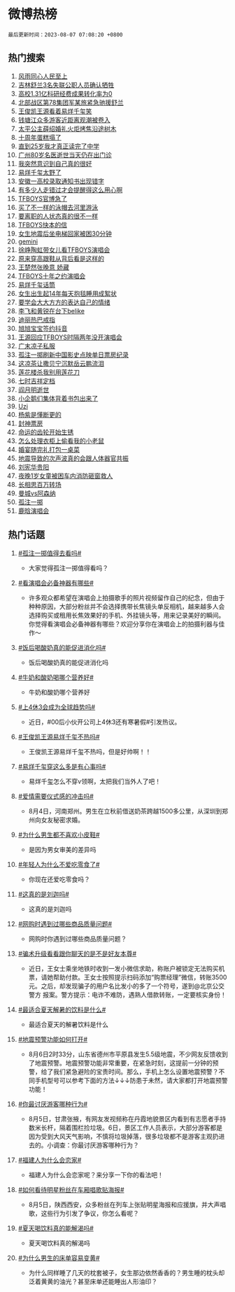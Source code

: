 # 微博热榜

`最后更新时间：2023-08-07 07:08:20 +0800`

## 热门搜索

1. [风雨同心人民至上](https://m.weibo.cn/search?containerid=100103type%3D1%26t%3D10%26q%3D%23%E9%A3%8E%E9%9B%A8%E5%90%8C%E5%BF%83%E4%BA%BA%E6%B0%91%E8%87%B3%E4%B8%8A%23&stream_entry_id=51&isnewpage=1&extparam=seat%3D1%26pos%3D0%26filter_type%3Drealtimehot%26dgr%3D0%26stream_entry_id%3D51%26c_type%3D51%26cate%3D10103%26display_time%3D1691363299%26pre_seqid%3D16913632991020646196&luicode=10000011&lfid=106003type%253D25%2526t%253D3%2526disable_hot%253D1%2526filter_type%253Drealtimehot)
1. [吉林舒兰3名失联公职人员确认牺牲](https://m.weibo.cn/search?containerid=100103type%3D1%26t%3D10%26q%3D%23%E5%90%89%E6%9E%97%E8%88%92%E5%85%B03%E5%90%8D%E5%A4%B1%E8%81%94%E5%85%AC%E8%81%8C%E4%BA%BA%E5%91%98%E7%A1%AE%E8%AE%A4%E7%89%BA%E7%89%B2%23&stream_entry_id=31&isnewpage=1&extparam=seat%3D1%26filter_type%3Drealtimehot%26stream_entry_id%3D31%26c_type%3D31%26pos%3D0%26q%3D%2523%25E5%2590%2589%25E6%259E%2597%25E8%2588%2592%25E5%2585%25B03%25E5%2590%258D%25E5%25A4%25B1%25E8%2581%2594%25E5%2585%25AC%25E8%2581%258C%25E4%25BA%25BA%25E5%2591%2598%25E7%25A1%25AE%25E8%25AE%25A4%25E7%2589%25BA%25E7%2589%25B2%2523%26flag%3D16%26band_rank%3D1%26dgr%3D0%26cate%3D5001%26realpos%3D1%26lcate%3D5001%26display_time%3D1691363299%26pre_seqid%3D16913632991020646196&luicode=10000011&lfid=106003type%253D25%2526t%253D3%2526disable_hot%253D1%2526filter_type%253Drealtimehot)
1. [高校1.31亿科研经费成果转化率为0](https://m.weibo.cn/search?containerid=100103type%3D1%26t%3D10%26q%3D%23%E9%AB%98%E6%A0%A11.31%E4%BA%BF%E7%A7%91%E7%A0%94%E7%BB%8F%E8%B4%B9%E6%88%90%E6%9E%9C%E8%BD%AC%E5%8C%96%E7%8E%87%E4%B8%BA0%23&stream_entry_id=31&isnewpage=1&extparam=seat%3D1%26filter_type%3Drealtimehot%26stream_entry_id%3D31%26c_type%3D31%26pos%3D1%26q%3D%2523%25E9%25AB%2598%25E6%25A0%25A11.31%25E4%25BA%25BF%25E7%25A7%2591%25E7%25A0%2594%25E7%25BB%258F%25E8%25B4%25B9%25E6%2588%2590%25E6%259E%259C%25E8%25BD%25AC%25E5%258C%2596%25E7%258E%2587%25E4%25B8%25BA0%2523%26flag%3D2%26band_rank%3D2%26dgr%3D0%26cate%3D5001%26realpos%3D2%26lcate%3D5001%26display_time%3D1691363299%26pre_seqid%3D16913632991020646196&luicode=10000011&lfid=106003type%253D25%2526t%253D3%2526disable_hot%253D1%2526filter_type%253Drealtimehot)
1. [北部战区第78集团军某旅紧急驰援舒兰](https://m.weibo.cn/search?containerid=100103type%3D1%26t%3D10%26q%3D%23%E5%8C%97%E9%83%A8%E6%88%98%E5%8C%BA%E7%AC%AC78%E9%9B%86%E5%9B%A2%E5%86%9B%E6%9F%90%E6%97%85%E7%B4%A7%E6%80%A5%E9%A9%B0%E6%8F%B4%E8%88%92%E5%85%B0%23&stream_entry_id=31&isnewpage=1&extparam=seat%3D1%26filter_type%3Drealtimehot%26stream_entry_id%3D31%26c_type%3D31%26pos%3D2%26q%3D%2523%25E5%258C%2597%25E9%2583%25A8%25E6%2588%2598%25E5%258C%25BA%25E7%25AC%25AC78%25E9%259B%2586%25E5%259B%25A2%25E5%2586%259B%25E6%259F%2590%25E6%2597%2585%25E7%25B4%25A7%25E6%2580%25A5%25E9%25A9%25B0%25E6%258F%25B4%25E8%2588%2592%25E5%2585%25B0%2523%26flag%3D0%26band_rank%3D3%26dgr%3D0%26cate%3D5001%26realpos%3D3%26lcate%3D5001%26display_time%3D1691363299%26pre_seqid%3D16913632991020646196&luicode=10000011&lfid=106003type%253D25%2526t%253D3%2526disable_hot%253D1%2526filter_type%253Drealtimehot)
1. [王俊凯王源看着易烊千玺笑](https://m.weibo.cn/search?containerid=100103type%3D1%26t%3D10%26q%3D%23%E7%8E%8B%E4%BF%8A%E5%87%AF%E7%8E%8B%E6%BA%90%E7%9C%8B%E7%9D%80%E6%98%93%E7%83%8A%E5%8D%83%E7%8E%BA%E7%AC%91%23&stream_entry_id=31&isnewpage=1&extparam=seat%3D1%26filter_type%3Drealtimehot%26stream_entry_id%3D31%26c_type%3D31%26pos%3D3%26q%3D%2523%25E7%258E%258B%25E4%25BF%258A%25E5%2587%25AF%25E7%258E%258B%25E6%25BA%2590%25E7%259C%258B%25E7%259D%2580%25E6%2598%2593%25E7%2583%258A%25E5%258D%2583%25E7%258E%25BA%25E7%25AC%2591%2523%26flag%3D16%26band_rank%3D4%26dgr%3D0%26cate%3D5001%26realpos%3D4%26lcate%3D5001%26display_time%3D1691363299%26pre_seqid%3D16913632991020646196&luicode=10000011&lfid=106003type%253D25%2526t%253D3%2526disable_hot%253D1%2526filter_type%253Drealtimehot)
1. [钱塘江众多游客近距离观潮被卷入](https://m.weibo.cn/search?containerid=100103type%3D1%26t%3D10%26q%3D%23%E9%92%B1%E5%A1%98%E6%B1%9F%E4%BC%97%E5%A4%9A%E6%B8%B8%E5%AE%A2%E8%BF%91%E8%B7%9D%E7%A6%BB%E8%A7%82%E6%BD%AE%E8%A2%AB%E5%8D%B7%E5%85%A5%23&stream_entry_id=31&isnewpage=1&extparam=seat%3D1%26filter_type%3Drealtimehot%26stream_entry_id%3D31%26c_type%3D31%26pos%3D4%26q%3D%2523%25E9%2592%25B1%25E5%25A1%2598%25E6%25B1%259F%25E4%25BC%2597%25E5%25A4%259A%25E6%25B8%25B8%25E5%25AE%25A2%25E8%25BF%2591%25E8%25B7%259D%25E7%25A6%25BB%25E8%25A7%2582%25E6%25BD%25AE%25E8%25A2%25AB%25E5%258D%25B7%25E5%2585%25A5%2523%26flag%3D0%26band_rank%3D5%26dgr%3D0%26cate%3D5001%26realpos%3D5%26lcate%3D5001%26display_time%3D1691363299%26pre_seqid%3D16913632991020646196&luicode=10000011&lfid=106003type%253D25%2526t%253D3%2526disable_hot%253D1%2526filter_type%253Drealtimehot)
1. [太平公主薛绍婚礼火炬烤焦沿途树木](https://m.weibo.cn/search?containerid=100103type%3D1%26t%3D10%26q%3D%23%E5%A4%AA%E5%B9%B3%E5%85%AC%E4%B8%BB%E8%96%9B%E7%BB%8D%E5%A9%9A%E7%A4%BC%E7%81%AB%E7%82%AC%E7%83%A4%E7%84%A6%E6%B2%BF%E9%80%94%E6%A0%91%E6%9C%A8%23&stream_entry_id=31&isnewpage=1&extparam=seat%3D1%26filter_type%3Drealtimehot%26stream_entry_id%3D31%26c_type%3D31%26pos%3D5%26q%3D%2523%25E5%25A4%25AA%25E5%25B9%25B3%25E5%2585%25AC%25E4%25B8%25BB%25E8%2596%259B%25E7%25BB%258D%25E5%25A9%259A%25E7%25A4%25BC%25E7%2581%25AB%25E7%2582%25AC%25E7%2583%25A4%25E7%2584%25A6%25E6%25B2%25BF%25E9%2580%2594%25E6%25A0%2591%25E6%259C%25A8%2523%26flag%3D32768%26band_rank%3D6%26dgr%3D0%26cate%3D5001%26realpos%3D6%26lcate%3D5001%26display_time%3D1691363299%26pre_seqid%3D16913632991020646196&luicode=10000011&lfid=106003type%253D25%2526t%253D3%2526disable_hot%253D1%2526filter_type%253Drealtimehot)
1. [十周年蛋糕塌了](https://m.weibo.cn/search?containerid=100103type%3D1%26t%3D10%26q%3D%23%E5%8D%81%E5%91%A8%E5%B9%B4%E8%9B%8B%E7%B3%95%E5%A1%8C%E4%BA%86%23&stream_entry_id=31&isnewpage=1&extparam=seat%3D1%26filter_type%3Drealtimehot%26stream_entry_id%3D31%26c_type%3D31%26pos%3D6%26q%3D%2523%25E5%258D%2581%25E5%2591%25A8%25E5%25B9%25B4%25E8%259B%258B%25E7%25B3%2595%25E5%25A1%258C%25E4%25BA%2586%2523%26flag%3D16%26band_rank%3D7%26dgr%3D0%26cate%3D5001%26realpos%3D7%26lcate%3D5001%26display_time%3D1691363299%26pre_seqid%3D16913632991020646196&luicode=10000011&lfid=106003type%253D25%2526t%253D3%2526disable_hot%253D1%2526filter_type%253Drealtimehot)
1. [直到25岁我才真正读完了中学](https://m.weibo.cn/search?containerid=100103type%3D1%26t%3D10%26q%3D%23%E7%9B%B4%E5%88%B025%E5%B2%81%E6%88%91%E6%89%8D%E7%9C%9F%E6%AD%A3%E8%AF%BB%E5%AE%8C%E4%BA%86%E4%B8%AD%E5%AD%A6%23&stream_entry_id=31&isnewpage=1&extparam=seat%3D1%26filter_type%3Drealtimehot%26stream_entry_id%3D31%26c_type%3D31%26pos%3D7%26q%3D%2523%25E7%259B%25B4%25E5%2588%25B025%25E5%25B2%2581%25E6%2588%2591%25E6%2589%258D%25E7%259C%259F%25E6%25AD%25A3%25E8%25AF%25BB%25E5%25AE%258C%25E4%25BA%2586%25E4%25B8%25AD%25E5%25AD%25A6%2523%26flag%3D0%26band_rank%3D8%26dgr%3D0%26cate%3D5001%26realpos%3D8%26lcate%3D5001%26display_time%3D1691363299%26pre_seqid%3D16913632991020646196&luicode=10000011&lfid=106003type%253D25%2526t%253D3%2526disable_hot%253D1%2526filter_type%253Drealtimehot)
1. [广州80岁名医逝世当天仍在出门诊](https://m.weibo.cn/search?containerid=100103type%3D1%26t%3D10%26q%3D%23%E5%B9%BF%E5%B7%9E80%E5%B2%81%E5%90%8D%E5%8C%BB%E9%80%9D%E4%B8%96%E5%BD%93%E5%A4%A9%E4%BB%8D%E5%9C%A8%E5%87%BA%E9%97%A8%E8%AF%8A%23&stream_entry_id=31&isnewpage=1&extparam=seat%3D1%26filter_type%3Drealtimehot%26stream_entry_id%3D31%26c_type%3D31%26pos%3D8%26q%3D%2523%25E5%25B9%25BF%25E5%25B7%259E80%25E5%25B2%2581%25E5%2590%258D%25E5%258C%25BB%25E9%2580%259D%25E4%25B8%2596%25E5%25BD%2593%25E5%25A4%25A9%25E4%25BB%258D%25E5%259C%25A8%25E5%2587%25BA%25E9%2597%25A8%25E8%25AF%258A%2523%26flag%3D32768%26band_rank%3D9%26dgr%3D0%26cate%3D5001%26realpos%3D9%26lcate%3D5001%26display_time%3D1691363299%26pre_seqid%3D16913632991020646196&luicode=10000011&lfid=106003type%253D25%2526t%253D3%2526disable_hot%253D1%2526filter_type%253Drealtimehot)
1. [我突然意识到自己真的很好](https://m.weibo.cn/search?containerid=100103type%3D1%26t%3D10%26q%3D%E6%88%91%E7%AA%81%E7%84%B6%E6%84%8F%E8%AF%86%E5%88%B0%E8%87%AA%E5%B7%B1%E7%9C%9F%E7%9A%84%E5%BE%88%E5%A5%BD&stream_entry_id=31&isnewpage=1&extparam=seat%3D1%26filter_type%3Drealtimehot%26stream_entry_id%3D31%26c_type%3D31%26pos%3D9%26q%3D%25E6%2588%2591%25E7%25AA%2581%25E7%2584%25B6%25E6%2584%258F%25E8%25AF%2586%25E5%2588%25B0%25E8%2587%25AA%25E5%25B7%25B1%25E7%259C%259F%25E7%259A%2584%25E5%25BE%2588%25E5%25A5%25BD%26flag%3D0%26band_rank%3D10%26dgr%3D0%26cate%3D5001%26realpos%3D10%26lcate%3D5001%26display_time%3D1691363299%26pre_seqid%3D16913632991020646196&luicode=10000011&lfid=106003type%253D25%2526t%253D3%2526disable_hot%253D1%2526filter_type%253Drealtimehot)
1. [易烊千玺太野了](https://m.weibo.cn/search?containerid=100103type%3D1%26t%3D10%26q%3D%23%E6%98%93%E7%83%8A%E5%8D%83%E7%8E%BA%E5%A4%AA%E9%87%8E%E4%BA%86%23&stream_entry_id=31&isnewpage=1&extparam=seat%3D1%26filter_type%3Drealtimehot%26stream_entry_id%3D31%26c_type%3D31%26pos%3D10%26q%3D%2523%25E6%2598%2593%25E7%2583%258A%25E5%258D%2583%25E7%258E%25BA%25E5%25A4%25AA%25E9%2587%258E%25E4%25BA%2586%2523%26flag%3D2%26band_rank%3D11%26dgr%3D0%26cate%3D5001%26realpos%3D11%26lcate%3D5001%26display_time%3D1691363299%26pre_seqid%3D16913632991020646196&luicode=10000011&lfid=106003type%253D25%2526t%253D3%2526disable_hot%253D1%2526filter_type%253Drealtimehot)
1. [安徽一高校录取通知书出现错字](https://m.weibo.cn/search?containerid=100103type%3D1%26t%3D10%26q%3D%23%E5%AE%89%E5%BE%BD%E4%B8%80%E9%AB%98%E6%A0%A1%E5%BD%95%E5%8F%96%E9%80%9A%E7%9F%A5%E4%B9%A6%E5%87%BA%E7%8E%B0%E9%94%99%E5%AD%97%23&stream_entry_id=31&isnewpage=1&extparam=seat%3D1%26filter_type%3Drealtimehot%26stream_entry_id%3D31%26c_type%3D31%26pos%3D11%26q%3D%2523%25E5%25AE%2589%25E5%25BE%25BD%25E4%25B8%2580%25E9%25AB%2598%25E6%25A0%25A1%25E5%25BD%2595%25E5%258F%2596%25E9%2580%259A%25E7%259F%25A5%25E4%25B9%25A6%25E5%2587%25BA%25E7%258E%25B0%25E9%2594%2599%25E5%25AD%2597%2523%26flag%3D0%26band_rank%3D12%26dgr%3D0%26cate%3D5001%26realpos%3D12%26lcate%3D5001%26display_time%3D1691363299%26pre_seqid%3D16913632991020646196&luicode=10000011&lfid=106003type%253D25%2526t%253D3%2526disable_hot%253D1%2526filter_type%253Drealtimehot)
1. [有多少人走错过才会提醒得这么用心啊](https://m.weibo.cn/search?containerid=100103type%3D1%26t%3D10%26q%3D%E6%9C%89%E5%A4%9A%E5%B0%91%E4%BA%BA%E8%B5%B0%E9%94%99%E8%BF%87%E6%89%8D%E4%BC%9A%E6%8F%90%E9%86%92%E5%BE%97%E8%BF%99%E4%B9%88%E7%94%A8%E5%BF%83%E5%95%8A&stream_entry_id=31&isnewpage=1&extparam=seat%3D1%26filter_type%3Drealtimehot%26stream_entry_id%3D31%26c_type%3D31%26pos%3D12%26q%3D%25E6%259C%2589%25E5%25A4%259A%25E5%25B0%2591%25E4%25BA%25BA%25E8%25B5%25B0%25E9%2594%2599%25E8%25BF%2587%25E6%2589%258D%25E4%25BC%259A%25E6%258F%2590%25E9%2586%2592%25E5%25BE%2597%25E8%25BF%2599%25E4%25B9%2588%25E7%2594%25A8%25E5%25BF%2583%25E5%2595%258A%26flag%3D0%26band_rank%3D13%26dgr%3D0%26cate%3D5001%26realpos%3D13%26lcate%3D5001%26display_time%3D1691363299%26pre_seqid%3D16913632991020646196&luicode=10000011&lfid=106003type%253D25%2526t%253D3%2526disable_hot%253D1%2526filter_type%253Drealtimehot)
1. [TFBOYS官博急了](https://m.weibo.cn/search?containerid=100103type%3D1%26t%3D10%26q%3D%23TFBOYS%E5%AE%98%E5%8D%9A%E6%80%A5%E4%BA%86%23&stream_entry_id=31&isnewpage=1&extparam=seat%3D1%26filter_type%3Drealtimehot%26stream_entry_id%3D31%26c_type%3D31%26pos%3D13%26q%3D%2523TFBOYS%25E5%25AE%2598%25E5%258D%259A%25E6%2580%25A5%25E4%25BA%2586%2523%26flag%3D0%26band_rank%3D14%26dgr%3D0%26cate%3D5001%26realpos%3D14%26lcate%3D5001%26display_time%3D1691363299%26pre_seqid%3D16913632991020646196&luicode=10000011&lfid=106003type%253D25%2526t%253D3%2526disable_hot%253D1%2526filter_type%253Drealtimehot)
1. [买了不一样的泳帽去河里游泳](https://m.weibo.cn/search?containerid=100103type%3D1%26t%3D10%26q%3D%E4%B9%B0%E4%BA%86%E4%B8%8D%E4%B8%80%E6%A0%B7%E7%9A%84%E6%B3%B3%E5%B8%BD%E5%8E%BB%E6%B2%B3%E9%87%8C%E6%B8%B8%E6%B3%B3&stream_entry_id=31&isnewpage=1&extparam=seat%3D1%26filter_type%3Drealtimehot%26stream_entry_id%3D31%26c_type%3D31%26pos%3D14%26q%3D%25E4%25B9%25B0%25E4%25BA%2586%25E4%25B8%258D%25E4%25B8%2580%25E6%25A0%25B7%25E7%259A%2584%25E6%25B3%25B3%25E5%25B8%25BD%25E5%258E%25BB%25E6%25B2%25B3%25E9%2587%258C%25E6%25B8%25B8%25E6%25B3%25B3%26flag%3D0%26band_rank%3D15%26dgr%3D0%26cate%3D5001%26realpos%3D15%26lcate%3D5001%26display_time%3D1691363299%26pre_seqid%3D16913632991020646196&luicode=10000011&lfid=106003type%253D25%2526t%253D3%2526disable_hot%253D1%2526filter_type%253Drealtimehot)
1. [要离职的人状态真的很不一样](https://m.weibo.cn/search?containerid=100103type%3D1%26t%3D10%26q%3D%E8%A6%81%E7%A6%BB%E8%81%8C%E7%9A%84%E4%BA%BA%E7%8A%B6%E6%80%81%E7%9C%9F%E7%9A%84%E5%BE%88%E4%B8%8D%E4%B8%80%E6%A0%B7&stream_entry_id=31&isnewpage=1&extparam=seat%3D1%26filter_type%3Drealtimehot%26stream_entry_id%3D31%26c_type%3D31%26pos%3D15%26q%3D%25E8%25A6%2581%25E7%25A6%25BB%25E8%2581%258C%25E7%259A%2584%25E4%25BA%25BA%25E7%258A%25B6%25E6%2580%2581%25E7%259C%259F%25E7%259A%2584%25E5%25BE%2588%25E4%25B8%258D%25E4%25B8%2580%25E6%25A0%25B7%26flag%3D0%26band_rank%3D16%26dgr%3D0%26cate%3D5001%26realpos%3D16%26lcate%3D5001%26display_time%3D1691363299%26pre_seqid%3D16913632991020646196&luicode=10000011&lfid=106003type%253D25%2526t%253D3%2526disable_hot%253D1%2526filter_type%253Drealtimehot)
1. [TFBOYS快本的信](https://m.weibo.cn/search?containerid=100103type%3D1%26t%3D10%26q%3D%23TFBOYS%E5%BF%AB%E6%9C%AC%E7%9A%84%E4%BF%A1%23&stream_entry_id=31&isnewpage=1&extparam=seat%3D1%26filter_type%3Drealtimehot%26stream_entry_id%3D31%26c_type%3D31%26pos%3D16%26q%3D%2523TFBOYS%25E5%25BF%25AB%25E6%259C%25AC%25E7%259A%2584%25E4%25BF%25A1%2523%26flag%3D0%26band_rank%3D17%26dgr%3D0%26cate%3D5001%26realpos%3D17%26lcate%3D5001%26display_time%3D1691363299%26pre_seqid%3D16913632991020646196&luicode=10000011&lfid=106003type%253D25%2526t%253D3%2526disable_hot%253D1%2526filter_type%253Drealtimehot)
1. [女生地震后坐电梯回家被困30分钟](https://m.weibo.cn/search?containerid=100103type%3D1%26t%3D10%26q%3D%23%E5%A5%B3%E7%94%9F%E5%9C%B0%E9%9C%87%E5%90%8E%E5%9D%90%E7%94%B5%E6%A2%AF%E5%9B%9E%E5%AE%B6%E8%A2%AB%E5%9B%B030%E5%88%86%E9%92%9F%23&stream_entry_id=31&isnewpage=1&extparam=seat%3D1%26filter_type%3Drealtimehot%26stream_entry_id%3D31%26c_type%3D31%26pos%3D17%26q%3D%2523%25E5%25A5%25B3%25E7%2594%259F%25E5%259C%25B0%25E9%259C%2587%25E5%2590%258E%25E5%259D%2590%25E7%2594%25B5%25E6%25A2%25AF%25E5%259B%259E%25E5%25AE%25B6%25E8%25A2%25AB%25E5%259B%25B030%25E5%2588%2586%25E9%2592%259F%2523%26flag%3D0%26band_rank%3D18%26dgr%3D0%26cate%3D5001%26realpos%3D18%26lcate%3D5001%26display_time%3D1691363299%26pre_seqid%3D16913632991020646196&luicode=10000011&lfid=106003type%253D25%2526t%253D3%2526disable_hot%253D1%2526filter_type%253Drealtimehot)
1. [gemini](https://m.weibo.cn/search?containerid=100103type%3D1%26t%3D10%26q%3Dgemini&stream_entry_id=31&isnewpage=1&extparam=seat%3D1%26filter_type%3Drealtimehot%26stream_entry_id%3D31%26c_type%3D31%26pos%3D18%26q%3Dgemini%26flag%3D0%26band_rank%3D19%26dgr%3D0%26cate%3D5001%26realpos%3D19%26lcate%3D5001%26display_time%3D1691363299%26pre_seqid%3D16913632991020646196&luicode=10000011&lfid=106003type%253D25%2526t%253D3%2526disable_hot%253D1%2526filter_type%253Drealtimehot)
1. [徐峥陶虹带女儿看TFBOYS演唱会](https://m.weibo.cn/search?containerid=100103type%3D1%26t%3D10%26q%3D%23%E5%BE%90%E5%B3%A5%E9%99%B6%E8%99%B9%E5%B8%A6%E5%A5%B3%E5%84%BF%E7%9C%8BTFBOYS%E6%BC%94%E5%94%B1%E4%BC%9A%23&stream_entry_id=31&isnewpage=1&extparam=seat%3D1%26filter_type%3Drealtimehot%26stream_entry_id%3D31%26c_type%3D31%26pos%3D19%26q%3D%2523%25E5%25BE%2590%25E5%25B3%25A5%25E9%2599%25B6%25E8%2599%25B9%25E5%25B8%25A6%25E5%25A5%25B3%25E5%2584%25BF%25E7%259C%258BTFBOYS%25E6%25BC%2594%25E5%2594%25B1%25E4%25BC%259A%2523%26flag%3D2%26band_rank%3D20%26dgr%3D0%26cate%3D5001%26realpos%3D20%26lcate%3D5001%26display_time%3D1691363299%26pre_seqid%3D16913632991020646196&luicode=10000011&lfid=106003type%253D25%2526t%253D3%2526disable_hot%253D1%2526filter_type%253Drealtimehot)
1. [原来穿高跟鞋从背后看是这样的](https://m.weibo.cn/search?containerid=100103type%3D1%26t%3D10%26q%3D%23%E5%8E%9F%E6%9D%A5%E7%A9%BF%E9%AB%98%E8%B7%9F%E9%9E%8B%E4%BB%8E%E8%83%8C%E5%90%8E%E7%9C%8B%E6%98%AF%E8%BF%99%E6%A0%B7%E7%9A%84%23&stream_entry_id=31&isnewpage=1&extparam=seat%3D1%26filter_type%3Drealtimehot%26stream_entry_id%3D31%26c_type%3D31%26pos%3D20%26q%3D%2523%25E5%258E%259F%25E6%259D%25A5%25E7%25A9%25BF%25E9%25AB%2598%25E8%25B7%259F%25E9%259E%258B%25E4%25BB%258E%25E8%2583%258C%25E5%2590%258E%25E7%259C%258B%25E6%2598%25AF%25E8%25BF%2599%25E6%25A0%25B7%25E7%259A%2584%2523%26flag%3D0%26band_rank%3D21%26dgr%3D0%26cate%3D5001%26realpos%3D21%26lcate%3D5001%26display_time%3D1691363299%26pre_seqid%3D16913632991020646196&luicode=10000011&lfid=106003type%253D25%2526t%253D3%2526disable_hot%253D1%2526filter_type%253Drealtimehot)
1. [王楚然张晚意 娇藏](https://m.weibo.cn/search?containerid=100103type%3D1%26t%3D10%26q%3D%E7%8E%8B%E6%A5%9A%E7%84%B6%E5%BC%A0%E6%99%9A%E6%84%8F+%E5%A8%87%E8%97%8F&stream_entry_id=31&isnewpage=1&extparam=seat%3D1%26filter_type%3Drealtimehot%26stream_entry_id%3D31%26c_type%3D31%26pos%3D21%26q%3D%25E7%258E%258B%25E6%25A5%259A%25E7%2584%25B6%25E5%25BC%25A0%25E6%2599%259A%25E6%2584%258F%2520%25E5%25A8%2587%25E8%2597%258F%26flag%3D0%26band_rank%3D22%26dgr%3D0%26cate%3D5001%26realpos%3D22%26lcate%3D5001%26display_time%3D1691363299%26pre_seqid%3D16913632991020646196&luicode=10000011&lfid=106003type%253D25%2526t%253D3%2526disable_hot%253D1%2526filter_type%253Drealtimehot)
1. [TFBOYS十年之约演唱会](https://m.weibo.cn/search?containerid=100103type%3D1%26t%3D10%26q%3D%23TFBOYS%E5%8D%81%E5%B9%B4%E4%B9%8B%E7%BA%A6%E6%BC%94%E5%94%B1%E4%BC%9A%23&stream_entry_id=31&isnewpage=1&extparam=seat%3D1%26filter_type%3Drealtimehot%26stream_entry_id%3D31%26c_type%3D31%26pos%3D22%26q%3D%2523TFBOYS%25E5%258D%2581%25E5%25B9%25B4%25E4%25B9%258B%25E7%25BA%25A6%25E6%25BC%2594%25E5%2594%25B1%25E4%25BC%259A%2523%26flag%3D0%26band_rank%3D23%26dgr%3D0%26cate%3D5001%26realpos%3D23%26lcate%3D5001%26display_time%3D1691363299%26pre_seqid%3D16913632991020646196&luicode=10000011&lfid=106003type%253D25%2526t%253D3%2526disable_hot%253D1%2526filter_type%253Drealtimehot)
1. [易烊千玺话筒](https://m.weibo.cn/search?containerid=100103type%3D1%26t%3D10%26q%3D%E6%98%93%E7%83%8A%E5%8D%83%E7%8E%BA%E8%AF%9D%E7%AD%92&stream_entry_id=31&isnewpage=1&extparam=seat%3D1%26filter_type%3Drealtimehot%26stream_entry_id%3D31%26c_type%3D31%26pos%3D23%26q%3D%25E6%2598%2593%25E7%2583%258A%25E5%258D%2583%25E7%258E%25BA%25E8%25AF%259D%25E7%25AD%2592%26flag%3D1%26band_rank%3D24%26dgr%3D0%26cate%3D5001%26realpos%3D24%26lcate%3D5001%26display_time%3D1691363299%26pre_seqid%3D16913632991020646196&luicode=10000011&lfid=106003type%253D25%2526t%253D3%2526disable_hot%253D1%2526filter_type%253Drealtimehot)
1. [女生出生起14年每天抱毯睡用成絮状](https://m.weibo.cn/search?containerid=100103type%3D1%26t%3D10%26q%3D%23%E5%A5%B3%E7%94%9F%E5%87%BA%E7%94%9F%E8%B5%B714%E5%B9%B4%E6%AF%8F%E5%A4%A9%E6%8A%B1%E6%AF%AF%E7%9D%A1%E7%94%A8%E6%88%90%E7%B5%AE%E7%8A%B6%23&stream_entry_id=31&isnewpage=1&extparam=seat%3D1%26filter_type%3Drealtimehot%26stream_entry_id%3D31%26c_type%3D31%26pos%3D24%26q%3D%2523%25E5%25A5%25B3%25E7%2594%259F%25E5%2587%25BA%25E7%2594%259F%25E8%25B5%25B714%25E5%25B9%25B4%25E6%25AF%258F%25E5%25A4%25A9%25E6%258A%25B1%25E6%25AF%25AF%25E7%259D%25A1%25E7%2594%25A8%25E6%2588%2590%25E7%25B5%25AE%25E7%258A%25B6%2523%26flag%3D0%26band_rank%3D25%26dgr%3D0%26cate%3D5001%26realpos%3D25%26lcate%3D5001%26display_time%3D1691363299%26pre_seqid%3D16913632991020646196&luicode=10000011&lfid=106003type%253D25%2526t%253D3%2526disable_hot%253D1%2526filter_type%253Drealtimehot)
1. [要学会大大方方的表达自己的情绪](https://m.weibo.cn/search?containerid=100103type%3D1%26t%3D10%26q%3D%E8%A6%81%E5%AD%A6%E4%BC%9A%E5%A4%A7%E5%A4%A7%E6%96%B9%E6%96%B9%E7%9A%84%E8%A1%A8%E8%BE%BE%E8%87%AA%E5%B7%B1%E7%9A%84%E6%83%85%E7%BB%AA&stream_entry_id=31&isnewpage=1&extparam=seat%3D1%26filter_type%3Drealtimehot%26stream_entry_id%3D31%26c_type%3D31%26pos%3D25%26q%3D%25E8%25A6%2581%25E5%25AD%25A6%25E4%25BC%259A%25E5%25A4%25A7%25E5%25A4%25A7%25E6%2596%25B9%25E6%2596%25B9%25E7%259A%2584%25E8%25A1%25A8%25E8%25BE%25BE%25E8%2587%25AA%25E5%25B7%25B1%25E7%259A%2584%25E6%2583%2585%25E7%25BB%25AA%26flag%3D0%26band_rank%3D26%26dgr%3D0%26cate%3D5001%26realpos%3D26%26lcate%3D5001%26display_time%3D1691363299%26pre_seqid%3D16913632991020646196&luicode=10000011&lfid=106003type%253D25%2526t%253D3%2526disable_hot%253D1%2526filter_type%253Drealtimehot)
1. [李飞和黄锐在台下belike](https://m.weibo.cn/search?containerid=100103type%3D1%26t%3D10%26q%3D%23%E6%9D%8E%E9%A3%9E%E5%92%8C%E9%BB%84%E9%94%90%E5%9C%A8%E5%8F%B0%E4%B8%8Bbelike%23&stream_entry_id=31&isnewpage=1&extparam=seat%3D1%26filter_type%3Drealtimehot%26stream_entry_id%3D31%26c_type%3D31%26pos%3D26%26q%3D%2523%25E6%259D%258E%25E9%25A3%259E%25E5%2592%258C%25E9%25BB%2584%25E9%2594%2590%25E5%259C%25A8%25E5%258F%25B0%25E4%25B8%258Bbelike%2523%26flag%3D0%26band_rank%3D27%26dgr%3D0%26cate%3D5001%26realpos%3D27%26lcate%3D5001%26display_time%3D1691363299%26pre_seqid%3D16913632991020646196&luicode=10000011&lfid=106003type%253D25%2526t%253D3%2526disable_hot%253D1%2526filter_type%253Drealtimehot)
1. [迪丽热巴戒指](https://m.weibo.cn/search?containerid=100103type%3D1%26t%3D10%26q%3D%23%E8%BF%AA%E4%B8%BD%E7%83%AD%E5%B7%B4%E6%88%92%E6%8C%87%23&stream_entry_id=31&isnewpage=1&extparam=seat%3D1%26filter_type%3Drealtimehot%26stream_entry_id%3D31%26c_type%3D31%26pos%3D27%26q%3D%2523%25E8%25BF%25AA%25E4%25B8%25BD%25E7%2583%25AD%25E5%25B7%25B4%25E6%2588%2592%25E6%258C%2587%2523%26flag%3D0%26band_rank%3D28%26dgr%3D0%26cate%3D5001%26realpos%3D28%26lcate%3D5001%26display_time%3D1691363299%26pre_seqid%3D16913632991020646196&luicode=10000011&lfid=106003type%253D25%2526t%253D3%2526disable_hot%253D1%2526filter_type%253Drealtimehot)
1. [旭旭宝宝签约抖音](https://m.weibo.cn/search?containerid=100103type%3D1%26t%3D10%26q%3D%23%E6%97%AD%E6%97%AD%E5%AE%9D%E5%AE%9D%E7%AD%BE%E7%BA%A6%E6%8A%96%E9%9F%B3%23&stream_entry_id=31&isnewpage=1&extparam=seat%3D1%26filter_type%3Drealtimehot%26stream_entry_id%3D31%26c_type%3D31%26pos%3D28%26q%3D%2523%25E6%2597%25AD%25E6%2597%25AD%25E5%25AE%259D%25E5%25AE%259D%25E7%25AD%25BE%25E7%25BA%25A6%25E6%258A%2596%25E9%259F%25B3%2523%26flag%3D0%26band_rank%3D29%26dgr%3D0%26cate%3D5001%26realpos%3D29%26lcate%3D5001%26display_time%3D1691363299%26pre_seqid%3D16913632991020646196&luicode=10000011&lfid=106003type%253D25%2526t%253D3%2526disable_hot%253D1%2526filter_type%253Drealtimehot)
1. [王源回应TFBOYS时隔两年没开演唱会](https://m.weibo.cn/search?containerid=100103type%3D1%26t%3D10%26q%3D%23%E7%8E%8B%E6%BA%90%E5%9B%9E%E5%BA%94TFBOYS%E6%97%B6%E9%9A%94%E4%B8%A4%E5%B9%B4%E6%B2%A1%E5%BC%80%E6%BC%94%E5%94%B1%E4%BC%9A%23&stream_entry_id=31&isnewpage=1&extparam=seat%3D1%26filter_type%3Drealtimehot%26stream_entry_id%3D31%26c_type%3D31%26pos%3D29%26q%3D%2523%25E7%258E%258B%25E6%25BA%2590%25E5%259B%259E%25E5%25BA%2594TFBOYS%25E6%2597%25B6%25E9%259A%2594%25E4%25B8%25A4%25E5%25B9%25B4%25E6%25B2%25A1%25E5%25BC%2580%25E6%25BC%2594%25E5%2594%25B1%25E4%25BC%259A%2523%26flag%3D0%26band_rank%3D30%26dgr%3D0%26cate%3D5001%26realpos%3D30%26lcate%3D5001%26display_time%3D1691363299%26pre_seqid%3D16913632991020646196&luicode=10000011&lfid=106003type%253D25%2526t%253D3%2526disable_hot%253D1%2526filter_type%253Drealtimehot)
1. [广末凉子私服](https://m.weibo.cn/search?containerid=100103type%3D1%26t%3D10%26q%3D%E5%B9%BF%E6%9C%AB%E5%87%89%E5%AD%90%E7%A7%81%E6%9C%8D&stream_entry_id=31&isnewpage=1&extparam=seat%3D1%26filter_type%3Drealtimehot%26stream_entry_id%3D31%26c_type%3D31%26pos%3D30%26q%3D%25E5%25B9%25BF%25E6%259C%25AB%25E5%2587%2589%25E5%25AD%2590%25E7%25A7%2581%25E6%259C%258D%26flag%3D0%26band_rank%3D31%26dgr%3D0%26cate%3D5001%26realpos%3D31%26lcate%3D5001%26display_time%3D1691363299%26pre_seqid%3D16913632991020646196&luicode=10000011&lfid=106003type%253D25%2526t%253D3%2526disable_hot%253D1%2526filter_type%253Drealtimehot)
1. [孤注一掷刷新中国影史点映单日票房纪录](https://m.weibo.cn/search?containerid=100103type%3D1%26t%3D10%26q%3D%23%E5%AD%A4%E6%B3%A8%E4%B8%80%E6%8E%B7%E5%88%B7%E6%96%B0%E4%B8%AD%E5%9B%BD%E5%BD%B1%E5%8F%B2%E7%82%B9%E6%98%A0%E5%8D%95%E6%97%A5%E7%A5%A8%E6%88%BF%E7%BA%AA%E5%BD%95%23&stream_entry_id=31&isnewpage=1&extparam=seat%3D1%26filter_type%3Drealtimehot%26stream_entry_id%3D31%26c_type%3D31%26pos%3D31%26q%3D%2523%25E5%25AD%25A4%25E6%25B3%25A8%25E4%25B8%2580%25E6%258E%25B7%25E5%2588%25B7%25E6%2596%25B0%25E4%25B8%25AD%25E5%259B%25BD%25E5%25BD%25B1%25E5%258F%25B2%25E7%2582%25B9%25E6%2598%25A0%25E5%258D%2595%25E6%2597%25A5%25E7%25A5%25A8%25E6%2588%25BF%25E7%25BA%25AA%25E5%25BD%2595%2523%26flag%3D0%26band_rank%3D32%26dgr%3D0%26cate%3D5001%26realpos%3D32%26lcate%3D5001%26display_time%3D1691363299%26pre_seqid%3D16913632991020646196&luicode=10000011&lfid=106003type%253D25%2526t%253D3%2526disable_hot%253D1%2526filter_type%253Drealtimehot)
1. [这凉茶让撒贝宁沉默岳云鹏流泪](https://m.weibo.cn/search?containerid=100103type%3D1%26t%3D10%26q%3D%23%E8%BF%99%E5%87%89%E8%8C%B6%E8%AE%A9%E6%92%92%E8%B4%9D%E5%AE%81%E6%B2%89%E9%BB%98%E5%B2%B3%E4%BA%91%E9%B9%8F%E6%B5%81%E6%B3%AA%23&stream_entry_id=31&isnewpage=1&extparam=seat%3D1%26filter_type%3Drealtimehot%26stream_entry_id%3D31%26c_type%3D31%26pos%3D32%26q%3D%2523%25E8%25BF%2599%25E5%2587%2589%25E8%258C%25B6%25E8%25AE%25A9%25E6%2592%2592%25E8%25B4%259D%25E5%25AE%2581%25E6%25B2%2589%25E9%25BB%2598%25E5%25B2%25B3%25E4%25BA%2591%25E9%25B9%258F%25E6%25B5%2581%25E6%25B3%25AA%2523%26flag%3D1%26band_rank%3D33%26dgr%3D0%26cate%3D5001%26realpos%3D33%26lcate%3D5001%26display_time%3D1691363299%26pre_seqid%3D16913632991020646196&luicode=10000011&lfid=106003type%253D25%2526t%253D3%2526disable_hot%253D1%2526filter_type%253Drealtimehot)
1. [莲花楼杀我别用莲花刀](https://m.weibo.cn/search?containerid=100103type%3D1%26t%3D10%26q%3D%23%E8%8E%B2%E8%8A%B1%E6%A5%BC%E6%9D%80%E6%88%91%E5%88%AB%E7%94%A8%E8%8E%B2%E8%8A%B1%E5%88%80%23&stream_entry_id=31&isnewpage=1&extparam=seat%3D1%26filter_type%3Drealtimehot%26stream_entry_id%3D31%26c_type%3D31%26pos%3D33%26q%3D%2523%25E8%258E%25B2%25E8%258A%25B1%25E6%25A5%25BC%25E6%259D%2580%25E6%2588%2591%25E5%2588%25AB%25E7%2594%25A8%25E8%258E%25B2%25E8%258A%25B1%25E5%2588%2580%2523%26flag%3D0%26band_rank%3D34%26dgr%3D0%26cate%3D5001%26realpos%3D34%26lcate%3D5001%26display_time%3D1691363299%26pre_seqid%3D16913632991020646196&luicode=10000011&lfid=106003type%253D25%2526t%253D3%2526disable_hot%253D1%2526filter_type%253Drealtimehot)
1. [七时吉祥定档](https://m.weibo.cn/search?containerid=100103type%3D1%26t%3D10%26q%3D%23%E4%B8%83%E6%97%B6%E5%90%89%E7%A5%A5%E5%AE%9A%E6%A1%A3%23&stream_entry_id=31&isnewpage=1&extparam=seat%3D1%26filter_type%3Drealtimehot%26stream_entry_id%3D31%26c_type%3D31%26pos%3D34%26q%3D%2523%25E4%25B8%2583%25E6%2597%25B6%25E5%2590%2589%25E7%25A5%25A5%25E5%25AE%259A%25E6%25A1%25A3%2523%26flag%3D0%26band_rank%3D35%26dgr%3D0%26cate%3D5001%26realpos%3D35%26lcate%3D5001%26display_time%3D1691363299%26pre_seqid%3D16913632991020646196&luicode=10000011&lfid=106003type%253D25%2526t%253D3%2526disable_hot%253D1%2526filter_type%253Drealtimehot)
1. [阎月明逝世](https://m.weibo.cn/search?containerid=100103type%3D1%26t%3D10%26q%3D%23%E9%98%8E%E6%9C%88%E6%98%8E%E9%80%9D%E4%B8%96%23&stream_entry_id=31&isnewpage=1&extparam=seat%3D1%26filter_type%3Drealtimehot%26stream_entry_id%3D31%26c_type%3D31%26pos%3D35%26q%3D%2523%25E9%2598%258E%25E6%259C%2588%25E6%2598%258E%25E9%2580%259D%25E4%25B8%2596%2523%26flag%3D1%26band_rank%3D36%26dgr%3D0%26cate%3D5001%26realpos%3D36%26lcate%3D5001%26display_time%3D1691363299%26pre_seqid%3D16913632991020646196&luicode=10000011&lfid=106003type%253D25%2526t%253D3%2526disable_hot%253D1%2526filter_type%253Drealtimehot)
1. [小企鹅们集体背着书包出来了](https://m.weibo.cn/search?containerid=100103type%3D1%26t%3D10%26q%3D%E5%B0%8F%E4%BC%81%E9%B9%85%E4%BB%AC%E9%9B%86%E4%BD%93%E8%83%8C%E7%9D%80%E4%B9%A6%E5%8C%85%E5%87%BA%E6%9D%A5%E4%BA%86&stream_entry_id=31&isnewpage=1&extparam=seat%3D1%26filter_type%3Drealtimehot%26stream_entry_id%3D31%26c_type%3D31%26pos%3D36%26q%3D%25E5%25B0%258F%25E4%25BC%2581%25E9%25B9%2585%25E4%25BB%25AC%25E9%259B%2586%25E4%25BD%2593%25E8%2583%258C%25E7%259D%2580%25E4%25B9%25A6%25E5%258C%2585%25E5%2587%25BA%25E6%259D%25A5%25E4%25BA%2586%26flag%3D0%26band_rank%3D37%26dgr%3D0%26cate%3D5001%26realpos%3D37%26lcate%3D5001%26display_time%3D1691363299%26pre_seqid%3D16913632991020646196&luicode=10000011&lfid=106003type%253D25%2526t%253D3%2526disable_hot%253D1%2526filter_type%253Drealtimehot)
1. [Uzi](https://m.weibo.cn/search?containerid=100103type%3D1%26t%3D10%26q%3DUzi&stream_entry_id=31&isnewpage=1&extparam=seat%3D1%26filter_type%3Drealtimehot%26stream_entry_id%3D31%26c_type%3D31%26pos%3D37%26q%3DUzi%26flag%3D0%26band_rank%3D38%26dgr%3D0%26cate%3D5001%26realpos%3D38%26lcate%3D5001%26display_time%3D1691363299%26pre_seqid%3D16913632991020646196&luicode=10000011&lfid=106003type%253D25%2526t%253D3%2526disable_hot%253D1%2526filter_type%253Drealtimehot)
1. [杨紫是懂断更的](https://m.weibo.cn/search?containerid=100103type%3D1%26t%3D10%26q%3D%23%E6%9D%A8%E7%B4%AB%E6%98%AF%E6%87%82%E6%96%AD%E6%9B%B4%E7%9A%84%23&stream_entry_id=31&isnewpage=1&extparam=seat%3D1%26filter_type%3Drealtimehot%26stream_entry_id%3D31%26c_type%3D31%26pos%3D38%26q%3D%2523%25E6%259D%25A8%25E7%25B4%25AB%25E6%2598%25AF%25E6%2587%2582%25E6%2596%25AD%25E6%259B%25B4%25E7%259A%2584%2523%26flag%3D0%26band_rank%3D39%26dgr%3D0%26cate%3D5001%26realpos%3D39%26lcate%3D5001%26display_time%3D1691363299%26pre_seqid%3D16913632991020646196&luicode=10000011&lfid=106003type%253D25%2526t%253D3%2526disable_hot%253D1%2526filter_type%253Drealtimehot)
1. [封神票房](https://m.weibo.cn/search?containerid=100103type%3D1%26t%3D10%26q%3D%E5%B0%81%E7%A5%9E%E7%A5%A8%E6%88%BF&stream_entry_id=31&isnewpage=1&extparam=seat%3D1%26filter_type%3Drealtimehot%26stream_entry_id%3D31%26c_type%3D31%26pos%3D39%26q%3D%25E5%25B0%2581%25E7%25A5%259E%25E7%25A5%25A8%25E6%2588%25BF%26flag%3D0%26band_rank%3D40%26dgr%3D0%26cate%3D5001%26realpos%3D40%26lcate%3D5001%26display_time%3D1691363299%26pre_seqid%3D16913632991020646196&luicode=10000011&lfid=106003type%253D25%2526t%253D3%2526disable_hot%253D1%2526filter_type%253Drealtimehot)
1. [命运的齿轮开始生锈](https://m.weibo.cn/search?containerid=100103type%3D1%26t%3D10%26q%3D%23%E5%91%BD%E8%BF%90%E7%9A%84%E9%BD%BF%E8%BD%AE%E5%BC%80%E5%A7%8B%E7%94%9F%E9%94%88%23&stream_entry_id=31&isnewpage=1&extparam=seat%3D1%26filter_type%3Drealtimehot%26stream_entry_id%3D31%26c_type%3D31%26pos%3D40%26q%3D%2523%25E5%2591%25BD%25E8%25BF%2590%25E7%259A%2584%25E9%25BD%25BF%25E8%25BD%25AE%25E5%25BC%2580%25E5%25A7%258B%25E7%2594%259F%25E9%2594%2588%2523%26flag%3D1%26band_rank%3D41%26dgr%3D0%26cate%3D5001%26realpos%3D41%26lcate%3D5001%26display_time%3D1691363299%26pre_seqid%3D16913632991020646196&luicode=10000011&lfid=106003type%253D25%2526t%253D3%2526disable_hot%253D1%2526filter_type%253Drealtimehot)
1. [怎么处理衣柜上偷看我的小老鼠](https://m.weibo.cn/search?containerid=100103type%3D1%26t%3D10%26q%3D%E6%80%8E%E4%B9%88%E5%A4%84%E7%90%86%E8%A1%A3%E6%9F%9C%E4%B8%8A%E5%81%B7%E7%9C%8B%E6%88%91%E7%9A%84%E5%B0%8F%E8%80%81%E9%BC%A0&stream_entry_id=31&isnewpage=1&extparam=seat%3D1%26filter_type%3Drealtimehot%26stream_entry_id%3D31%26c_type%3D31%26pos%3D41%26q%3D%25E6%2580%258E%25E4%25B9%2588%25E5%25A4%2584%25E7%2590%2586%25E8%25A1%25A3%25E6%259F%259C%25E4%25B8%258A%25E5%2581%25B7%25E7%259C%258B%25E6%2588%2591%25E7%259A%2584%25E5%25B0%258F%25E8%2580%2581%25E9%25BC%25A0%26flag%3D1%26band_rank%3D42%26dgr%3D0%26cate%3D5001%26realpos%3D42%26lcate%3D5001%26display_time%3D1691363299%26pre_seqid%3D16913632991020646196&luicode=10000011&lfid=106003type%253D25%2526t%253D3%2526disable_hot%253D1%2526filter_type%253Drealtimehot)
1. [婚宴随完礼打包一桌菜](https://m.weibo.cn/search?containerid=100103type%3D1%26t%3D10%26q%3D%E5%A9%9A%E5%AE%B4%E9%9A%8F%E5%AE%8C%E7%A4%BC%E6%89%93%E5%8C%85%E4%B8%80%E6%A1%8C%E8%8F%9C&stream_entry_id=31&isnewpage=1&extparam=seat%3D1%26filter_type%3Drealtimehot%26stream_entry_id%3D31%26c_type%3D31%26pos%3D42%26q%3D%25E5%25A9%259A%25E5%25AE%25B4%25E9%259A%258F%25E5%25AE%258C%25E7%25A4%25BC%25E6%2589%2593%25E5%258C%2585%25E4%25B8%2580%25E6%25A1%258C%25E8%258F%259C%26flag%3D0%26band_rank%3D43%26dgr%3D0%26cate%3D5001%26realpos%3D43%26lcate%3D5001%26display_time%3D1691363299%26pre_seqid%3D16913632991020646196&luicode=10000011&lfid=106003type%253D25%2526t%253D3%2526disable_hot%253D1%2526filter_type%253Drealtimehot)
1. [地震导致的次声波真的会跟人体器官共振](https://m.weibo.cn/search?containerid=100103type%3D1%26t%3D10%26q%3D%E5%9C%B0%E9%9C%87%E5%AF%BC%E8%87%B4%E7%9A%84%E6%AC%A1%E5%A3%B0%E6%B3%A2%E7%9C%9F%E7%9A%84%E4%BC%9A%E8%B7%9F%E4%BA%BA%E4%BD%93%E5%99%A8%E5%AE%98%E5%85%B1%E6%8C%AF&stream_entry_id=31&isnewpage=1&extparam=seat%3D1%26filter_type%3Drealtimehot%26stream_entry_id%3D31%26c_type%3D31%26pos%3D43%26q%3D%25E5%259C%25B0%25E9%259C%2587%25E5%25AF%25BC%25E8%2587%25B4%25E7%259A%2584%25E6%25AC%25A1%25E5%25A3%25B0%25E6%25B3%25A2%25E7%259C%259F%25E7%259A%2584%25E4%25BC%259A%25E8%25B7%259F%25E4%25BA%25BA%25E4%25BD%2593%25E5%2599%25A8%25E5%25AE%2598%25E5%2585%25B1%25E6%258C%25AF%26flag%3D0%26band_rank%3D44%26dgr%3D0%26cate%3D5001%26realpos%3D44%26lcate%3D5001%26display_time%3D1691363299%26pre_seqid%3D16913632991020646196&luicode=10000011&lfid=106003type%253D25%2526t%253D3%2526disable_hot%253D1%2526filter_type%253Drealtimehot)
1. [刘宪华贵阳](https://m.weibo.cn/search?containerid=100103type%3D1%26t%3D10%26q%3D%E5%88%98%E5%AE%AA%E5%8D%8E%E8%B4%B5%E9%98%B3&stream_entry_id=31&isnewpage=1&extparam=seat%3D1%26filter_type%3Drealtimehot%26stream_entry_id%3D31%26c_type%3D31%26pos%3D44%26q%3D%25E5%2588%2598%25E5%25AE%25AA%25E5%258D%258E%25E8%25B4%25B5%25E9%2598%25B3%26flag%3D0%26band_rank%3D45%26dgr%3D0%26cate%3D5001%26realpos%3D45%26lcate%3D5001%26display_time%3D1691363299%26pre_seqid%3D16913632991020646196&luicode=10000011&lfid=106003type%253D25%2526t%253D3%2526disable_hot%253D1%2526filter_type%253Drealtimehot)
1. [夜晚1岁女童被困车内消防砸窗救人](https://m.weibo.cn/search?containerid=100103type%3D1%26t%3D10%26q%3D%23%E5%A4%9C%E6%99%9A1%E5%B2%81%E5%A5%B3%E7%AB%A5%E8%A2%AB%E5%9B%B0%E8%BD%A6%E5%86%85%E6%B6%88%E9%98%B2%E7%A0%B8%E7%AA%97%E6%95%91%E4%BA%BA%23&stream_entry_id=31&isnewpage=1&extparam=seat%3D1%26filter_type%3Drealtimehot%26stream_entry_id%3D31%26c_type%3D31%26pos%3D45%26q%3D%2523%25E5%25A4%259C%25E6%2599%259A1%25E5%25B2%2581%25E5%25A5%25B3%25E7%25AB%25A5%25E8%25A2%25AB%25E5%259B%25B0%25E8%25BD%25A6%25E5%2586%2585%25E6%25B6%2588%25E9%2598%25B2%25E7%25A0%25B8%25E7%25AA%2597%25E6%2595%2591%25E4%25BA%25BA%2523%26flag%3D32768%26band_rank%3D46%26dgr%3D0%26cate%3D5001%26realpos%3D46%26lcate%3D5001%26display_time%3D1691363299%26pre_seqid%3D16913632991020646196&luicode=10000011&lfid=106003type%253D25%2526t%253D3%2526disable_hot%253D1%2526filter_type%253Drealtimehot)
1. [长相思百万转场](https://m.weibo.cn/search?containerid=100103type%3D1%26t%3D10%26q%3D%23%E9%95%BF%E7%9B%B8%E6%80%9D%E7%99%BE%E4%B8%87%E8%BD%AC%E5%9C%BA%23&stream_entry_id=31&isnewpage=1&extparam=seat%3D1%26filter_type%3Drealtimehot%26stream_entry_id%3D31%26c_type%3D31%26pos%3D46%26q%3D%2523%25E9%2595%25BF%25E7%259B%25B8%25E6%2580%259D%25E7%2599%25BE%25E4%25B8%2587%25E8%25BD%25AC%25E5%259C%25BA%2523%26flag%3D0%26band_rank%3D47%26dgr%3D0%26cate%3D5001%26realpos%3D47%26lcate%3D5001%26display_time%3D1691363299%26pre_seqid%3D16913632991020646196&luicode=10000011&lfid=106003type%253D25%2526t%253D3%2526disable_hot%253D1%2526filter_type%253Drealtimehot)
1. [曼城vs阿森纳](https://m.weibo.cn/search?containerid=100103type%3D1%26t%3D10%26q%3D%23%E6%9B%BC%E5%9F%8Evs%E9%98%BF%E6%A3%AE%E7%BA%B3%23&stream_entry_id=31&isnewpage=1&extparam=seat%3D1%26filter_type%3Drealtimehot%26stream_entry_id%3D31%26c_type%3D31%26pos%3D47%26q%3D%2523%25E6%259B%25BC%25E5%259F%258Evs%25E9%2598%25BF%25E6%25A3%25AE%25E7%25BA%25B3%2523%26flag%3D0%26band_rank%3D48%26dgr%3D0%26cate%3D5001%26realpos%3D48%26lcate%3D5001%26display_time%3D1691363299%26pre_seqid%3D16913632991020646196&luicode=10000011&lfid=106003type%253D25%2526t%253D3%2526disable_hot%253D1%2526filter_type%253Drealtimehot)
1. [孤注一掷](https://m.weibo.cn/search?containerid=100103type%3D1%26t%3D10%26q%3D%E5%AD%A4%E6%B3%A8%E4%B8%80%E6%8E%B7&stream_entry_id=31&isnewpage=1&extparam=seat%3D1%26filter_type%3Drealtimehot%26stream_entry_id%3D31%26c_type%3D31%26pos%3D48%26q%3D%25E5%25AD%25A4%25E6%25B3%25A8%25E4%25B8%2580%25E6%258E%25B7%26flag%3D0%26band_rank%3D49%26dgr%3D0%26cate%3D5001%26realpos%3D49%26lcate%3D5001%26display_time%3D1691363299%26pre_seqid%3D16913632991020646196&luicode=10000011&lfid=106003type%253D25%2526t%253D3%2526disable_hot%253D1%2526filter_type%253Drealtimehot)
1. [鹿晗演唱会](https://m.weibo.cn/search?containerid=100103type%3D1%26t%3D10%26q%3D%E9%B9%BF%E6%99%97%E6%BC%94%E5%94%B1%E4%BC%9A&stream_entry_id=31&isnewpage=1&extparam=seat%3D1%26filter_type%3Drealtimehot%26stream_entry_id%3D31%26c_type%3D31%26pos%3D49%26q%3D%25E9%25B9%25BF%25E6%2599%2597%25E6%25BC%2594%25E5%2594%25B1%25E4%25BC%259A%26flag%3D0%26band_rank%3D50%26dgr%3D0%26cate%3D5001%26realpos%3D50%26lcate%3D5001%26display_time%3D1691363299%26pre_seqid%3D16913632991020646196&luicode=10000011&lfid=106003type%253D25%2526t%253D3%2526disable_hot%253D1%2526filter_type%253Drealtimehot)

## 热门话题

1. [#孤注一掷值得去看吗#](https://m.weibo.cn/search?containerid=231522type%3D1%26t%3D10%26q%3D%23%E5%AD%A4%E6%B3%A8%E4%B8%80%E6%8E%B7%E5%80%BC%E5%BE%97%E5%8E%BB%E7%9C%8B%E5%90%97%23&stream_entry_id=128&isnewpage=1&extparam=seat%3D1%26pos%3D1-0-0%26cate%3D5004%26dgr%3D0%26lcate%3D5004%26c_type%3D128%26unitid%3D1691242665828%26display_time%3D1691363300%26pre_seqid%3D1691363300467027380127&luicode=10000011&lfid=231648_-_4)
    - 大家觉得孤注一掷值得看吗？

1. [#看演唱会必备神器有哪些#](https://m.weibo.cn/search?containerid=231522type%3D1%26t%3D10%26q%3D%23%E7%9C%8B%E6%BC%94%E5%94%B1%E4%BC%9A%E5%BF%85%E5%A4%87%E7%A5%9E%E5%99%A8%E6%9C%89%E5%93%AA%E4%BA%9B%23&stream_entry_id=128&isnewpage=1&extparam=seat%3D1%26pos%3D1-0-1%26cate%3D5004%26dgr%3D0%26lcate%3D5004%26c_type%3D128%26unitid%3D1691332625149%26display_time%3D1691363300%26pre_seqid%3D1691363300467027380127&luicode=10000011&lfid=231648_-_4)
    - 许多观众都希望在演唱会上拍摄歌手的照片视频留作自己的纪念，但由于种种原因，大部分粉丝并不会选择携带长焦镜头单反相机，越来越多人会选择购买或租用长焦效果好的手机、外挂镜头等，用来记录美好的瞬间。
你觉得看演唱会必备神器有哪些？欢迎分享你在演唱会上的拍摄利器与佳作～

1. [#饭后喝酸奶真的能促进消化吗#](https://m.weibo.cn/search?containerid=231522type%3D1%26t%3D10%26q%3D%23%E9%A5%AD%E5%90%8E%E5%96%9D%E9%85%B8%E5%A5%B6%E7%9C%9F%E7%9A%84%E8%83%BD%E4%BF%83%E8%BF%9B%E6%B6%88%E5%8C%96%E5%90%97%23&stream_entry_id=128&isnewpage=1&extparam=seat%3D1%26pos%3D1-0-2%26cate%3D5004%26dgr%3D0%26lcate%3D5004%26c_type%3D128%26unitid%3D1691229746028%26display_time%3D1691363300%26pre_seqid%3D1691363300467027380127&luicode=10000011&lfid=231648_-_4)
    - 饭后喝酸奶真的能促进消化吗

1. [#牛奶和酸奶喝哪个营养好#](https://m.weibo.cn/search?containerid=231522type%3D1%26t%3D10%26q%3D%23%E7%89%9B%E5%A5%B6%E5%92%8C%E9%85%B8%E5%A5%B6%E5%96%9D%E5%93%AA%E4%B8%AA%E8%90%A5%E5%85%BB%E5%A5%BD%23&stream_entry_id=128&isnewpage=1&extparam=seat%3D1%26pos%3D1-0-3%26cate%3D5004%26dgr%3D0%26lcate%3D5004%26c_type%3D128%26unitid%3D1691199444033%26display_time%3D1691363300%26pre_seqid%3D1691363300467027380127&luicode=10000011&lfid=231648_-_4)
    - 牛奶和酸奶哪个营养好

1. [#上4休3会成为全球趋势吗#](https://m.weibo.cn/search?containerid=231522type%3D1%26t%3D10%26q%3D%23%E4%B8%8A4%E4%BC%913%E4%BC%9A%E6%88%90%E4%B8%BA%E5%85%A8%E7%90%83%E8%B6%8B%E5%8A%BF%E5%90%97%23&stream_entry_id=128&isnewpage=1&extparam=seat%3D1%26pos%3D1-0-4%26cate%3D5004%26dgr%3D0%26lcate%3D5004%26c_type%3D128%26unitid%3D1691205803603%26display_time%3D1691363300%26pre_seqid%3D1691363300467027380127&luicode=10000011&lfid=231648_-_4)
    - 近日，#00后小伙开公司上4休3还有寒暑假#引发热议。

1. [#王俊凯王源易烊千玺不热吗#](https://m.weibo.cn/search?containerid=231522type%3D1%26t%3D10%26q%3D%23%E7%8E%8B%E4%BF%8A%E5%87%AF%E7%8E%8B%E6%BA%90%E6%98%93%E7%83%8A%E5%8D%83%E7%8E%BA%E4%B8%8D%E7%83%AD%E5%90%97%23&stream_entry_id=128&isnewpage=1&extparam=seat%3D1%26pos%3D1-0-5%26cate%3D5004%26dgr%3D0%26lcate%3D5004%26c_type%3D128%26unitid%3D1691222559157%26display_time%3D1691363300%26pre_seqid%3D1691363300467027380127&luicode=10000011&lfid=231648_-_4)
    - 王俊凯王源易烊千玺不热吗，但是好帅啊！！

1. [#易烊千玺穿这么多是有心事吗#](https://m.weibo.cn/search?containerid=231522type%3D1%26t%3D10%26q%3D%23%E6%98%93%E7%83%8A%E5%8D%83%E7%8E%BA%E7%A9%BF%E8%BF%99%E4%B9%88%E5%A4%9A%E6%98%AF%E6%9C%89%E5%BF%83%E4%BA%8B%E5%90%97%23&stream_entry_id=128&isnewpage=1&extparam=seat%3D1%26pos%3D1-0-6%26cate%3D5004%26dgr%3D0%26lcate%3D5004%26c_type%3D128%26unitid%3D1691326921150%26display_time%3D1691363300%26pre_seqid%3D1691363300467027380127&luicode=10000011&lfid=231648_-_4)
    - 易烊千玺怎么不穿v领啊，太把我们当外人了吧！

1. [#爱情需要仪式感的冲击吗#](https://m.weibo.cn/search?containerid=231522type%3D1%26t%3D10%26q%3D%23%E7%88%B1%E6%83%85%E9%9C%80%E8%A6%81%E4%BB%AA%E5%BC%8F%E6%84%9F%E7%9A%84%E5%86%B2%E5%87%BB%E5%90%97%23&stream_entry_id=128&isnewpage=1&extparam=seat%3D1%26pos%3D1-0-7%26cate%3D5004%26dgr%3D0%26lcate%3D5004%26c_type%3D128%26unitid%3D1691241765952%26display_time%3D1691363300%26pre_seqid%3D1691363300467027380127&luicode=10000011&lfid=231648_-_4)
    - 8月4日，河南郑州。男生在立秋前借送奶茶跨越1500多公里，从深圳到郑州向女友秘密求婚。

1. [#为什么男生都不喜欢小皮鞋#](https://m.weibo.cn/search?containerid=231522type%3D1%26t%3D10%26q%3D%23%E4%B8%BA%E4%BB%80%E4%B9%88%E7%94%B7%E7%94%9F%E9%83%BD%E4%B8%8D%E5%96%9C%E6%AC%A2%E5%B0%8F%E7%9A%AE%E9%9E%8B%23&stream_entry_id=128&isnewpage=1&extparam=seat%3D1%26pos%3D1-0-8%26cate%3D5004%26dgr%3D0%26lcate%3D5004%26c_type%3D128%26unitid%3D1691230347011%26display_time%3D1691363300%26pre_seqid%3D1691363300467027380127&luicode=10000011&lfid=231648_-_4)
    - 是因为男女审美的差异吗

1. [#年轻人为什么不爱吃零食了#](https://m.weibo.cn/search?containerid=231522type%3D1%26t%3D10%26q%3D%23%E5%B9%B4%E8%BD%BB%E4%BA%BA%E4%B8%BA%E4%BB%80%E4%B9%88%E4%B8%8D%E7%88%B1%E5%90%83%E9%9B%B6%E9%A3%9F%E4%BA%86%23&stream_entry_id=128&isnewpage=1&extparam=seat%3D1%26pos%3D1-0-9%26cate%3D5004%26dgr%3D0%26lcate%3D5004%26c_type%3D128%26unitid%3D1691292169986%26display_time%3D1691363300%26pre_seqid%3D1691363300467027380127&luicode=10000011&lfid=231648_-_4)
    - 你现在还爱吃零食吗？

1. [#这真的是刘迦吗#](https://m.weibo.cn/search?containerid=231522type%3D1%26t%3D10%26q%3D%23%E8%BF%99%E7%9C%9F%E7%9A%84%E6%98%AF%E5%88%98%E8%BF%A6%E5%90%97%23&stream_entry_id=128&isnewpage=1&extparam=seat%3D1%26pos%3D1-0-10%26cate%3D5004%26dgr%3D0%26lcate%3D5004%26c_type%3D128%26unitid%3D1691191030349%26display_time%3D1691363300%26pre_seqid%3D1691363300467027380127&luicode=10000011&lfid=231648_-_4)
    - 这真的是刘迦吗

1. [#网购时遇到过哪些商品质量问题#](https://m.weibo.cn/search?containerid=231522type%3D1%26t%3D10%26q%3D%23%E7%BD%91%E8%B4%AD%E6%97%B6%E9%81%87%E5%88%B0%E8%BF%87%E5%93%AA%E4%BA%9B%E5%95%86%E5%93%81%E8%B4%A8%E9%87%8F%E9%97%AE%E9%A2%98%23&stream_entry_id=128&isnewpage=1&extparam=seat%3D1%26pos%3D1-0-11%26cate%3D5004%26dgr%3D0%26lcate%3D5004%26c_type%3D128%26unitid%3D1691287938727%26display_time%3D1691363300%26pre_seqid%3D1691363300467027380127&luicode=10000011&lfid=231648_-_4)
    - 网购时你遇到过哪些商品质量问题？

1. [#骗术升级看看跟你聊天的是不是好友本尊#](https://m.weibo.cn/search?containerid=231522type%3D1%26t%3D10%26q%3D%23%E9%AA%97%E6%9C%AF%E5%8D%87%E7%BA%A7%E7%9C%8B%E7%9C%8B%E8%B7%9F%E4%BD%A0%E8%81%8A%E5%A4%A9%E7%9A%84%E6%98%AF%E4%B8%8D%E6%98%AF%E5%A5%BD%E5%8F%8B%E6%9C%AC%E5%B0%8A%23&stream_entry_id=128&isnewpage=1&extparam=seat%3D1%26pos%3D1-0-12%26cate%3D5004%26dgr%3D0%26lcate%3D5004%26c_type%3D128%26unitid%3D1691205198841%26display_time%3D1691363300%26pre_seqid%3D1691363300467027380127&luicode=10000011&lfid=231648_-_4)
    - 近日，王女士乘坐地铁时收到一发小微信求助，称账户被锁定无法购买机票，请她帮助付款。王女士按照提示扫码添加“购票经理”微信，转账3500元。之后，却发现骗子的用户名比发小的多了一个符号，遂到@北京公交警方 报案。警方提示：电诈不难防，遇熟人借款转账，一定要核实身份！

1. [#最适合夏天解暑的饮料是什么#](https://m.weibo.cn/search?containerid=231522type%3D1%26t%3D10%26q%3D%23%E6%9C%80%E9%80%82%E5%90%88%E5%A4%8F%E5%A4%A9%E8%A7%A3%E6%9A%91%E7%9A%84%E9%A5%AE%E6%96%99%E6%98%AF%E4%BB%80%E4%B9%88%23&stream_entry_id=128&isnewpage=1&extparam=seat%3D1%26pos%3D1-0-13%26cate%3D5004%26dgr%3D0%26lcate%3D5004%26c_type%3D128%26unitid%3D1691219255669%26display_time%3D1691363300%26pre_seqid%3D1691363300467027380127&luicode=10000011&lfid=231648_-_4)
    - 最适合夏天的解暑饮料是什么

1. [#地震预警功能如何打开#](https://m.weibo.cn/search?containerid=231522type%3D1%26t%3D10%26q%3D%23%E5%9C%B0%E9%9C%87%E9%A2%84%E8%AD%A6%E5%8A%9F%E8%83%BD%E5%A6%82%E4%BD%95%E6%89%93%E5%BC%80%23&stream_entry_id=128&isnewpage=1&extparam=seat%3D1%26pos%3D1-0-14%26cate%3D5004%26dgr%3D0%26lcate%3D5004%26c_type%3D128%26unitid%3D1691299622633%26display_time%3D1691363300%26pre_seqid%3D1691363300467027380127&luicode=10000011&lfid=231648_-_4)
    - 8月6日2时33分，山东省德州市平原县发生5.5级地震，不少网友反馈收到了地震预警。地震预警功能非常重要，在紧急时刻，这提前一分钟的预警，给了我们紧急避险的宝贵时间。那么，手机上怎么设置地震预警？不同手机型号可以参考下面的方法↓↓↓防患于未然，请大家都打开地震预警功能！

1. [#你最讨厌游客哪种行为#](https://m.weibo.cn/search?containerid=231522type%3D1%26t%3D10%26q%3D%23%E4%BD%A0%E6%9C%80%E8%AE%A8%E5%8E%8C%E6%B8%B8%E5%AE%A2%E5%93%AA%E7%A7%8D%E8%A1%8C%E4%B8%BA%23&stream_entry_id=128&isnewpage=1&extparam=seat%3D1%26pos%3D1-0-15%26cate%3D5004%26dgr%3D0%26lcate%3D5004%26c_type%3D128%26unitid%3D1691363196949%26display_time%3D1691363300%26pre_seqid%3D1691363300467027380127&luicode=10000011&lfid=231648_-_4)
    - 8月5日，甘肃张掖，有网友发视频称在丹霞地貌景区内看到有志愿者手持数米长杆，隔着围栏捡垃圾。6日，景区工作人员表示，大部分游客都是因为受到大风天气影响，不慎将垃圾掉落，很多垃圾都不是游客主观扔进去的。小调查：你最讨厌游客哪种行为？

1. [#福建人为什么会恋家#](https://m.weibo.cn/search?containerid=231522type%3D1%26t%3D10%26q%3D%23%E7%A6%8F%E5%BB%BA%E4%BA%BA%E4%B8%BA%E4%BB%80%E4%B9%88%E4%BC%9A%E6%81%8B%E5%AE%B6%23&stream_entry_id=128&isnewpage=1&extparam=seat%3D1%26pos%3D1-0-16%26cate%3D5004%26dgr%3D0%26lcate%3D5004%26c_type%3D128%26unitid%3D1691205793674%26display_time%3D1691363300%26pre_seqid%3D1691363300467027380127&luicode=10000011&lfid=231648_-_4)
    - 福建人为什么会恋家呢？来分享一下你的看法吧！

1. [#如何看待明星粉丝在车厢唱歌贴海报#](https://m.weibo.cn/search?containerid=231522type%3D1%26t%3D10%26q%3D%23%E5%A6%82%E4%BD%95%E7%9C%8B%E5%BE%85%E6%98%8E%E6%98%9F%E7%B2%89%E4%B8%9D%E5%9C%A8%E8%BD%A6%E5%8E%A2%E5%94%B1%E6%AD%8C%E8%B4%B4%E6%B5%B7%E6%8A%A5%23&stream_entry_id=128&isnewpage=1&extparam=seat%3D1%26pos%3D1-0-17%26cate%3D5004%26dgr%3D0%26lcate%3D5004%26c_type%3D128%26unitid%3D1691302339298%26display_time%3D1691363300%26pre_seqid%3D1691363300467027380127&luicode=10000011&lfid=231648_-_4)
    - 8月5日，陕西西安，众多粉丝在列车上张贴明星海报和应援旗，并大声唱歌，这些行为引发了争议，你怎么看呢？

1. [#夏天喝饮料真的能解渴吗#](https://m.weibo.cn/search?containerid=231522type%3D1%26t%3D10%26q%3D%23%E5%A4%8F%E5%A4%A9%E5%96%9D%E9%A5%AE%E6%96%99%E7%9C%9F%E7%9A%84%E8%83%BD%E8%A7%A3%E6%B8%B4%E5%90%97%23&stream_entry_id=128&isnewpage=1&extparam=seat%3D1%26pos%3D1-0-18%26cate%3D5004%26dgr%3D0%26lcate%3D5004%26c_type%3D128%26unitid%3D1691225902973%26display_time%3D1691363300%26pre_seqid%3D1691363300467027380127&luicode=10000011&lfid=231648_-_4)
    - 夏天喝饮料真的解渴吗

1. [#为什么男生的床单容易变黄#](https://m.weibo.cn/search?containerid=231522type%3D1%26t%3D10%26q%3D%23%E4%B8%BA%E4%BB%80%E4%B9%88%E7%94%B7%E7%94%9F%E7%9A%84%E5%BA%8A%E5%8D%95%E5%AE%B9%E6%98%93%E5%8F%98%E9%BB%84%23&stream_entry_id=128&isnewpage=1&extparam=seat%3D1%26pos%3D1-0-19%26cate%3D5004%26dgr%3D0%26lcate%3D5004%26c_type%3D128%26unitid%3D1691223808960%26display_time%3D1691363300%26pre_seqid%3D1691363300467027380127&luicode=10000011&lfid=231648_-_4)
    - 为什么同样睡了几天的枕套被子，女生那边依然香香的？男生睡的枕头却泛着黄黄的油光？甚至床单还能睡出人形油印？

